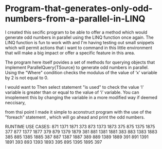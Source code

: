 # Program-that-generates-only-odd-numbers-from-a-parallel-in-LINQ


I created this secific program to be able to offer a method which would generate odd numbers in parallel using the LINQ function once again. The LINQ function is fun to work with and I'm having testing out small snippets which will permit actions that i want to command in this little environment that will make  a big impact or offer a specific feature in this area. 

The program here itself povides a set of methods for querying objects that implement ParallelQuery{TSource} to generate odd numbers in parallel. Using the "Where" condition checks the modulus of the value of ‘x’ variable by 2 is not equal to 0. 

I would want to Then select statement "is used" to check the value ‘i’ variable is greater than or equal to the value of ‘i’ variable. You can imoplement this by changing the variable in  a more modified way if deemed neccisary, 

from thsi point I made it simple to aconstruct program with the use of the  "foreach" statement , which will go ahead and print the odd numbers.


RUNTIME USE CASES: 
871
1371
1871
373
873
1373
1873
375
875
1375
1875
377
877
1377
1877
379
879
1379
1879
381
881
1381
1881
383
883
1383
1883
385
885
1385
1885
387
887
1387
1887
389
889
1389
1889
391
891
1391
1891
393
893
1393
1893
395
895
1395
1895
397
